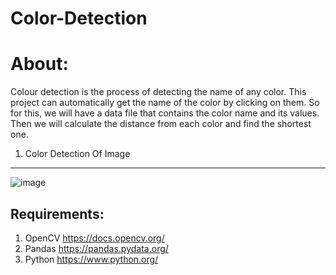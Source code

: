 # Color-Detection

About: 
=======
Colour detection is the process of detecting the name of any color. This project can automatically get
the name of the color by clicking on them. So for this, we will have a data file that contains the color name and its values. 
Then we will calculate the distance from each color and find the shortest one. 

1. Color Detection Of Image
---------------------------
![image](https://github.com/sdfxgf/DIP/assets/168450535/4f2e85ce-4de5-44d8-b791-afa4f217bf5a)


Requirements:
--------------
1. OpenCV    https://docs.opencv.org/
2. Pandas    https://pandas.pydata.org/
3. Python    https://www.python.org/
